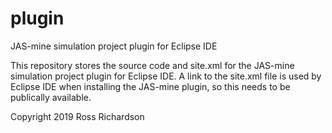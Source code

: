 # plugin
JAS-mine simulation project plugin for Eclipse IDE

This repository stores the source code and site.xml for the JAS-mine simulation project plugin for Eclipse IDE.
 A link to the site.xml file is used by Eclipse IDE when installing the JAS-mine plugin, so this needs to be publically available.

Copyright 2019 Ross Richardson
